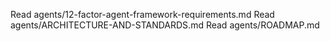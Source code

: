 Read agents/12-factor-agent-framework-requirements.md
Read agents/ARCHITECTURE-AND-STANDARDS.md
Read agents/ROADMAP.md
